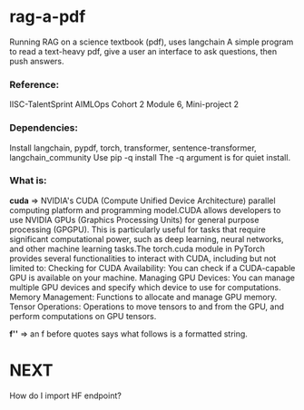 # rag-a-pdf
Running RAG on a science textbook (pdf), uses langchain
A simple program to read a text-heavy pdf, give a user an interface to ask questions, then push answers. 

### Reference:
IISC-TalentSprint AIMLOps Cohort 2 Module 6, Mini-project 2

### Dependencies:
Install langchain, pypdf, torch, transformer, sentence-transformer, langchain_community
Use pip -q install <package>
The -q argument is for quiet install.

### What is:
**cuda** => NVIDIA's CUDA (Compute Unified Device Architecture) parallel computing platform and programming model.CUDA allows developers to use NVIDIA GPUs (Graphics Processing Units) for general purpose processing (GPGPU). This is particularly useful for tasks that require significant computational power, such as deep learning, neural networks, and other machine learning tasks.The torch.cuda module in PyTorch provides several functionalities to interact with CUDA, including but not limited to: Checking for CUDA Availability: You can check if a CUDA-capable GPU is available on your machine. Managing GPU Devices: You can manage multiple GPU devices and specify which device to use for computations.
Memory Management: Functions to allocate and manage GPU memory. Tensor Operations: Operations to move tensors to and from the GPU, and perform computations on GPU tensors.

**f''** => an f before quotes says what follows is a formatted string.

# NEXT
How do I import HF endpoint?
